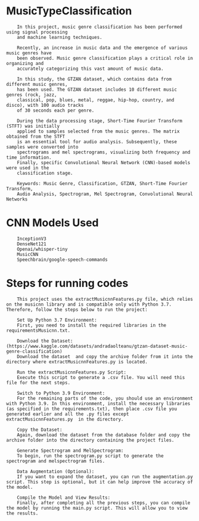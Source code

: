 # MusicTypeClassification

        In this project, music genre classification has been performed using signal processing
        and machine learning techniques.
        
        Recently, an increase in music data and the emergence of various music genres have
        been observed. Music genre classification plays a critical role in organizing and
        accurately categorizing this vast amount of music data.
        
        In this study, the GTZAN dataset, which contains data from different music genres,
        has been used. The GTZAN dataset includes 10 different music genres (rock, jazz,
        classical, pop, blues, metal, reggae, hip-hop, country, and disco), with 100 audio tracks
        of 30 seconds each per genre.
        
        During the data processing stage, Short-Time Fourier Transform (STFT) was initially
        applied to samples selected from the music genres. The matrix obtained from the STFT
        is an essential tool for audio analysis. Subsequently, these samples were converted into
        spectrograms and mel spectrograms, visualizing both frequency and time information.
        Finally, specific Convolutional Neural Network (CNN)-based models were used in the
        classification stage.
        
        Keywords: Music Genre, Classification, GTZAN, Short-Time Fourier Transform,
        Audio Analysis, Spectrogram, Mel Spectrogram, Convolutional Neural Networks


# CNN Models Used 
        InceptionV3
        DenseNet121 
        Openai/whisper-tiny 
        MusicCNN
        Speechbrain/google-speech-commands
# Steps for running codes

        This project uses the extractMusicnnFeatures.py file, which relies on the musicnn library and is compatible only with Python 3.7. Therefore, follow the steps below to run the project:
        
        Set Up Python 3.7 Environment:
        First, you need to install the required libraries in the requirementsMusicnn.txt.
        
        Download the Dataset:(https://www.kaggle.com/datasets/andradaolteanu/gtzan-dataset-music-genre-classification)
        Download the dataset  and copy the archive folder from it into the directory where extractMusicnnFeatures.py is located.
        
        Run the extractMusicnnFeatures.py Script:
        Execute this script to generate a .csv file. You will need this file for the next steps.
        
        Switch to Python 3.9 Environment:
        For the remaining parts of the code, you should use an environment with Python 3.9. In this environment, install the necessary libraries (as specified in the requirements.txt), then place .csv file you generated earlier and all the .py files except extractMusicnnFeatures.py  in the directory.
        
        Copy the Dataset:
        Again, download the dataset from the database folder and copy the archive folder into the directory containing the project files.
        
        Generate Spectrogram and MelSpectrogram:
        To begin, run the spectrogram.py script to generate the spectrogram and melspectrogram files.
        
        Data Augmentation (Optional):
        If you want to expand the dataset, you can run the augmentation.py script. This step is optional, but it can help improve the accuracy of the model.
        
        Compile the Model and View Results:
        Finally, after completing all the previous steps, you can compile the model by running the main.py script. This will allow you to view the results.

